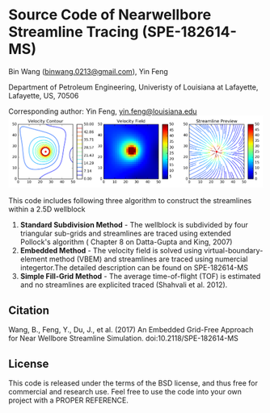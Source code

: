
Source Code of Nearwellbore Streamline Tracing (SPE-182614-MS)
==============================================================================================

Bin Wang (binwang.0213@gmail.com), Yin Feng

Department of Petroleum Engineering, Univeristy of Louisiana at Lafayette, Lafayette, US, 70506

Corresponding author: Yin Feng, yin.feng@louisiana.edu
![Image of Embedded Method](https://github.com/BinWang0213/Nearwellbore_Streamline/blob/master/images/Embedded_Field.png)

This code includes following three algorithm to construct the streamlines within a 2.5D wellblock
1. **Standard Subdivision Method** - The wellblock is subdivided by four triangular sub-grids and streamlines are traced using extended Pollock's algorithm ( Chapter 8 on Datta-Gupta and King, 2007)
2. **Embedded Method** - The velocity field is solved using virtual-boundary-element method (VBEM) and streamlines are traced using numercial integertor.The detailed description can be found on SPE-182614-MS
3. **Simple Fill-Grid Method** - The average time-of-flight (TOF) is estimated and no streamlines are explicited traced (Shahvali et al. 2012). 

Citation
--------

Wang, B., Feng, Y., Du, J., et al. (2017) An Embedded Grid-Free Approach for Near Wellbore Streamline Simulation. doi:10.2118/SPE-182614-MS

License
-------
This code is released under the terms of the BSD license, and thus free for commercial and research use. Feel free to use the code into your own project with a PROPER REFERENCE.  
